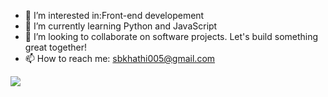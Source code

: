 
- 👀 I’m interested in:Front-end developement
- 🌱 I’m currently learning Python and JavaScript
- 💞️ I’m looking to collaborate on software projects. Let's build something great together!
- 📫 How to reach me: sbkhathi005@gmail.com

<img src="https://th.bing.com/th/id/OIP.rqxrpP-3TuATVPTCg3ocUgHaEK?rs=1&pid=ImgDetMain"/>
<!---
Samukelokhathi/Samukelokhathi is a ✨ special ✨ repository because its `README.md` (this file) appears on your GitHub profile.
You can click the Preview link to take a look at your changes.
--->

